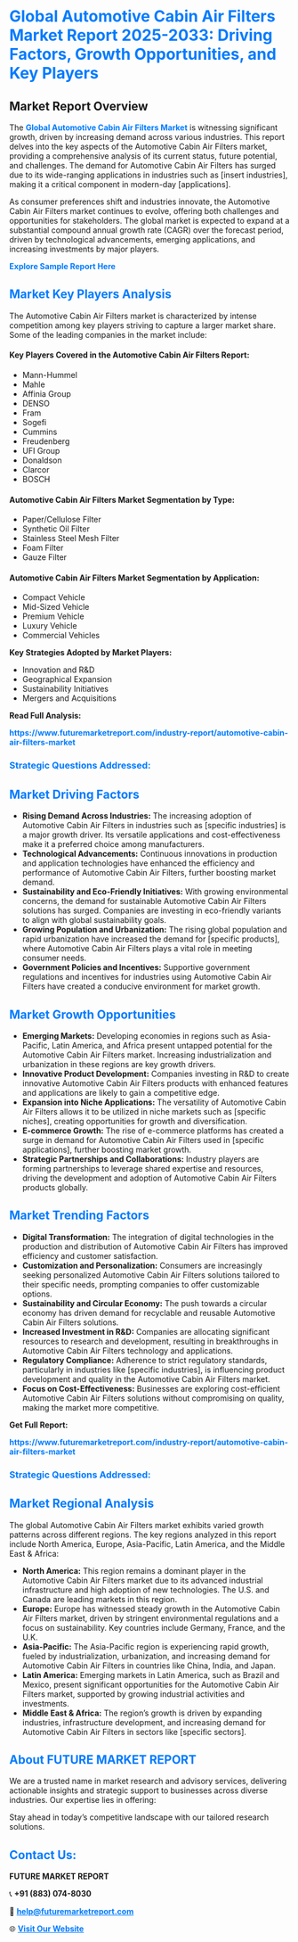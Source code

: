 <h1 style="color: #007BFF;">Global Automotive Cabin Air Filters Market Report 2025-2033: Driving Factors, Growth Opportunities, and Key Players</h1>

<section id="overview">
<h2>Market Report Overview</h2>
<p>The <a href="https://www.futuremarketreport.com/industry-report/automotive-cabin-air-filters-market" style="color: #007BFF; text-decoration: none;"><strong>Global Automotive Cabin Air Filters Market</strong></a> is witnessing significant growth, driven by increasing demand across various industries. This report delves into the key aspects of the Automotive Cabin Air Filters market, providing a comprehensive analysis of its current status, future potential, and challenges. The demand for Automotive Cabin Air Filters has surged due to its wide-ranging applications in industries such as [insert industries], making it a critical component in modern-day [applications].</p>
<p>As consumer preferences shift and industries innovate, the Automotive Cabin Air Filters market continues to evolve, offering both challenges and opportunities for stakeholders. The global market is expected to expand at a substantial compound annual growth rate (CAGR) over the forecast period, driven by technological advancements, emerging applications, and increasing investments by major players.</p>
</section>

<section id="overview">
<p><a href="https://www.futuremarketreport.com/request-sample/reportId=87252" style="color: #007BFF; text-decoration: none;"><strong>Explore Sample Report Here</strong></a></p>
</section>

<section id="key-players">
<h2 style="color: #007BFF;">Market Key Players Analysis</h2>
<p>The Automotive Cabin Air Filters market is characterized by intense competition among key players striving to capture a larger market share. Some of the leading companies in the market include:</p>
<h4>Key Players Covered in the Automotive Cabin Air Filters Report:</h4>
<ul><li>Mann-Hummel</li><li>Mahle</li><li>Affinia Group</li><li>DENSO</li><li>Fram</li><li>Sogefi</li><li>Cummins</li><li>Freudenberg</li><li>UFI Group</li><li>Donaldson</li><li>Clarcor</li><li>BOSCH</li></ul>
<h4>Automotive Cabin Air Filters Market Segmentation by Type:</h4>
<ul><li>Paper/Cellulose Filter</li><li>Synthetic Oil Filter</li><li>Stainless Steel Mesh Filter</li><li>Foam Filter</li><li>Gauze Filter</li></ul>

<h4>Automotive Cabin Air Filters Market Segmentation by Application:</h4>
<ul><li>Compact Vehicle</li><li>Mid-Sized Vehicle</li><li>Premium Vehicle</li><li>Luxury Vehicle</li><li>Commercial Vehicles</li></ul>
<p><strong>Key Strategies Adopted by Market Players:</strong></p>
<ul>
<li>Innovation and R&D</li>
<li>Geographical Expansion</li>
<li>Sustainability Initiatives</li>
<li>Mergers and Acquisitions</li>
</ul>
</section>

<section>
<p><strong>Read Full Analysis: </strong></p><a href="https://www.futuremarketreport.com/industry-report/automotive-cabin-air-filters-market" style="color: #007BFF; text-decoration: none;"><strong>https://www.futuremarketreport.com/industry-report/automotive-cabin-air-filters-market</strong></a>
<h3 style="color: #007BFF;">Strategic Questions Addressed:</h3>
</section>

<section id="driving-factors">
<h2 style="color: #007BFF;">Market Driving Factors</h2>
<ul>
<li><strong>Rising Demand Across Industries:</strong> The increasing adoption of Automotive Cabin Air Filters in industries such as [specific industries] is a major growth driver. Its versatile applications and cost-effectiveness make it a preferred choice among manufacturers.</li>
<li><strong>Technological Advancements:</strong> Continuous innovations in production and application technologies have enhanced the efficiency and performance of Automotive Cabin Air Filters, further boosting market demand.</li>
<li><strong>Sustainability and Eco-Friendly Initiatives:</strong> With growing environmental concerns, the demand for sustainable Automotive Cabin Air Filters solutions has surged. Companies are investing in eco-friendly variants to align with global sustainability goals.</li>
<li><strong>Growing Population and Urbanization:</strong> The rising global population and rapid urbanization have increased the demand for [specific products], where Automotive Cabin Air Filters plays a vital role in meeting consumer needs.</li>
<li><strong>Government Policies and Incentives:</strong> Supportive government regulations and incentives for industries using Automotive Cabin Air Filters have created a conducive environment for market growth.</li>
</ul>
</section>

<section id="growth-opportunities">
<h2 style="color: #007BFF;">Market Growth Opportunities</h2>
<ul>
<li><strong>Emerging Markets:</strong> Developing economies in regions such as Asia-Pacific, Latin America, and Africa present untapped potential for the Automotive Cabin Air Filters market. Increasing industrialization and urbanization in these regions are key growth drivers.</li>
<li><strong>Innovative Product Development:</strong> Companies investing in R&D to create innovative Automotive Cabin Air Filters products with enhanced features and applications are likely to gain a competitive edge.</li>
<li><strong>Expansion into Niche Applications:</strong> The versatility of Automotive Cabin Air Filters allows it to be utilized in niche markets such as [specific niches], creating opportunities for growth and diversification.</li>
<li><strong>E-commerce Growth:</strong> The rise of e-commerce platforms has created a surge in demand for Automotive Cabin Air Filters used in [specific applications], further boosting market growth.</li>
<li><strong>Strategic Partnerships and Collaborations:</strong> Industry players are forming partnerships to leverage shared expertise and resources, driving the development and adoption of Automotive Cabin Air Filters products globally.</li>
</ul>
</section>

<section id="trending-factors">
<h2 style="color: #007BFF;">Market Trending Factors</h2>
<ul>
<li><strong>Digital Transformation:</strong> The integration of digital technologies in the production and distribution of Automotive Cabin Air Filters has improved efficiency and customer satisfaction.</li>
<li><strong>Customization and Personalization:</strong> Consumers are increasingly seeking personalized Automotive Cabin Air Filters solutions tailored to their specific needs, prompting companies to offer customizable options.</li>
<li><strong>Sustainability and Circular Economy:</strong> The push towards a circular economy has driven demand for recyclable and reusable Automotive Cabin Air Filters solutions.</li>
<li><strong>Increased Investment in R&D:</strong> Companies are allocating significant resources to research and development, resulting in breakthroughs in Automotive Cabin Air Filters technology and applications.</li>
<li><strong>Regulatory Compliance:</strong> Adherence to strict regulatory standards, particularly in industries like [specific industries], is influencing product development and quality in the Automotive Cabin Air Filters market.</li>
<li><strong>Focus on Cost-Effectiveness:</strong> Businesses are exploring cost-efficient Automotive Cabin Air Filters solutions without compromising on quality, making the market more competitive.</li>
</ul>
</section>

<section>
<p><strong>Get Full Report: </strong></p><a href="https://www.futuremarketreport.com/industry-report/automotive-cabin-air-filters-market" style="color: #007BFF; text-decoration: none;"><strong>https://www.futuremarketreport.com/industry-report/automotive-cabin-air-filters-market</strong></a>
<h3 style="color: #007BFF;">Strategic Questions Addressed:</h3>
</section>


<section id="regional-analysis">
<h2 style="color: #007BFF;">Market Regional Analysis</h2>
<p>The global Automotive Cabin Air Filters market exhibits varied growth patterns across different regions. The key regions analyzed in this report include North America, Europe, Asia-Pacific, Latin America, and the Middle East & Africa:</p>
<ul>
<li><strong>North America:</strong> This region remains a dominant player in the Automotive Cabin Air Filters market due to its advanced industrial infrastructure and high adoption of new technologies. The U.S. and Canada are leading markets in this region.</li>
<li><strong>Europe:</strong> Europe has witnessed steady growth in the Automotive Cabin Air Filters market, driven by stringent environmental regulations and a focus on sustainability. Key countries include Germany, France, and the U.K.</li>
<li><strong>Asia-Pacific:</strong> The Asia-Pacific region is experiencing rapid growth, fueled by industrialization, urbanization, and increasing demand for Automotive Cabin Air Filters in countries like China, India, and Japan.</li>
<li><strong>Latin America:</strong> Emerging markets in Latin America, such as Brazil and Mexico, present significant opportunities for the Automotive Cabin Air Filters market, supported by growing industrial activities and investments.</li>
<li><strong>Middle East & Africa:</strong> The region’s growth is driven by expanding industries, infrastructure development, and increasing demand for Automotive Cabin Air Filters in sectors like [specific sectors].</li>
</ul>
</section>

<footer>
<h2 style="color: #007BFF;">About FUTURE MARKET REPORT</h2>
<p>We are a trusted name in market research and advisory services, delivering actionable insights and strategic support to businesses across diverse industries. Our expertise lies in offering:</p>

<p>Stay ahead in today’s competitive landscape with our tailored research solutions.</p>

<h2 style="color: #007BFF;">Contact Us:</h2>
<p><strong>FUTURE MARKET REPORT</strong></p>
<p>📞 <strong>+91 (883) 074-8030</strong></p>
<p>📧 <strong><a href="mailto:help@futuremarketreport.com" style="color: #007BFF;">help@futuremarketreport.com</a></strong></p>
<p>🌐 <strong><a href="https://www.futuremarketreport.com/" style="color: #007BFF;">Visit Our Website</a></strong></p>
</footer>